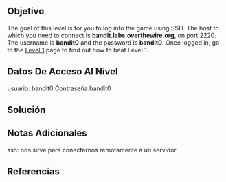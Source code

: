 ## Objetivo

The goal of this level is for you to log into the game using SSH. The host to which you need to connect is **bandit.labs.overthewire.org**, on port 2220. The username is **bandit0** and the password is **bandit0**. Once logged in, go to the [Level 1](https://overthewire.org/wargames/bandit/bandit1.html) page to find out how to beat Level 1.
## Datos De Acceso Al Nivel

usuario: bandit0
Contraseña:bandit0
## Solución


## Notas Adicionales

ssh: nos sirve para conectarnos remotamente a un servidor 

## Referencias


